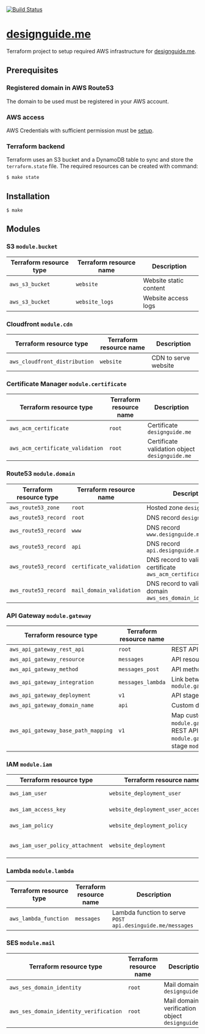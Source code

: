 [![Build Status](https://travis-ci.org/pkissling/designguide.me-terraform.svg?branch=master)](https://travis-ci.org/pkissling/designguide.me-terraform)

# [designguide.me](https://designguide.me)
Terraform project to setup required AWS infrastructure for [designguide.me](https://designguide.me).

## Prerequisites

### Registered domain in AWS Route53

  The domain to be used must be registered in your AWS account.

### AWS access

  AWS Credentials with sufficient permission must be [setup](https://www.terraform.io/docs/providers/aws/index.html#authentication).

### Terraform backend

  Terraform uses an S3 bucket and a DynamoDB table to sync and store the `terraform.state` file. The required resources can be created with command:

  ```
  $ make state
  ```

## Installation

  ```
  $ make
  ```

## Modules

### S3 `module.bucket`

| Terraform resource type | Terraform resource name | Description            |
| ----------------------- | ----------------------- | ---------------------- |
| `aws_s3_bucket`         | `website`               | Website static content |
| `aws_s3_bucket`         | `website_logs`          | Website access logs    |

### Cloudfront `module.cdn`

| Terraform resource type       | Terraform resource name | Description          |
| ----------------------------- | ----------------------- | -------------------- |
| `aws_cloudfront_distribution` | `website`               | CDN to serve website |

### Certificate Manager `module.certificate`

| Terraform resource type          | Terraform resource name | Description                                    |
| -------------------------------- | ----------------------- | ---------------------------------------------- |
| `aws_acm_certificate`            | `root`                  | Certificate `designguide.me`                   |
| `aws_acm_certificate_validation` | `root`                  | Certificate validation object `designguide.me` |

### Route53 `module.domain`

| Terraform resource type | Terraform resource name  | Description                                                        |
| ----------------------- | ------------------------ | ------------------------------------------------------------------ |
| `aws_route53_zone`      | `root`                   | Hosted zone `designguide.me`                                       |
| `aws_route53_record`    | `root`                   | DNS record `designguide.me`                                        |
| `aws_route53_record`    | `www`                    | DNS record `www.designguide.me`                                    |
| `aws_route53_record`    | `api`                    | DNS record `api.designguide.me`                                    |
| `aws_route53_record`    | `certificate_validation` | DNS record to validate certificate `aws_acm_certificate.root`      |
| `aws_route53_record`    | `mail_domain_validation` | DNS record to validate email domain `aws_ses_domain_identity.root` |

### API Gateway `module.gateway`

| Terraform resource type             | Terraform resource name | Description                                                                                                                                                                                   |
| ----------------------------------- | ----------------------- | --------------------------------------------------------------------------------------------------------------------------------------------------------------------------------------------- |
| `aws_api_gateway_rest_api`          | `root`                  | REST API for `designguide.me`                                                                                                                                                                 |
| `aws_api_gateway_resource`          | `messages`              | API resource `messages`                                                                                                                                                                       |
| `aws_api_gateway_method`            | `messages_post`         | API method `POST messages`                                                                                                                                                                    |
| `aws_api_gateway_integration`       | `messages_lambda`       | Link between `module.lambda.messages` and `module.gateway.aws_api_gateway_method.messages_post `                                                                                              |
| `aws_api_gateway_deployment`        | `v1`                    | API stage `v1`                                                                                                                                                                                |
| `aws_api_gateway_domain_name`       | `api`                   | Custom domain name `api.designguide.me`                                                                                                                                                       |
| `aws_api_gateway_base_path_mapping` | `v1`                    | Map custom domain name `module.gateway.aws_api_gateway_domain_name.api` with REST API `module.gateway.aws_api_gateway_rest_api.root` and stage `module.gateway.aws_api_gateway_deployment.v1` |

### IAM `module.iam`

| Terraform resource type          | Terraform resource name              | Description                                                                                 |
| -------------------------------- | ------------------------------------ | ------------------------------------------------------------------------------------------- |
| `aws_iam_user`                   | `website_deployment_user`            | IAM user to deploy to `module.bucket.website`                                               |
| `aws_iam_access_key`             | `website_deployment_user_access_key` | Access key for programmatic access for `aws_iam_user.website_deployment_user`               |
| `aws_iam_policy`                 | `website_deployment_policy`          | IAM policy to access `module.bucket.website`                                                |
| `aws_iam_user_policy_attachment` | `website_deployment`                 | Attach `aws_iam_policy.website_deployment_policy` to `aws_iam_user.website_deployment_user` |

### Lambda `module.lambda`

| Terraform resource type | Terraform resource name | Description                                                |
| ----------------------- | ----------------------- | ---------------------------------------------------------- |
| `aws_lambda_function`   | `messages`              | Lambda function to serve `POST api.desinguide.me/messages` |

### SES `module.mail`

| Terraform resource type                | Terraform resource name | Description                                      |
| -------------------------------------- | ----------------------- | ------------------------------------------------ |
| `aws_ses_domain_identity`              | `root`                  | Mail domain `designguide.me`                     |
| `aws_ses_domain_identity_verification` | `root`                  | Mail domain verification object `designguide.me` |
